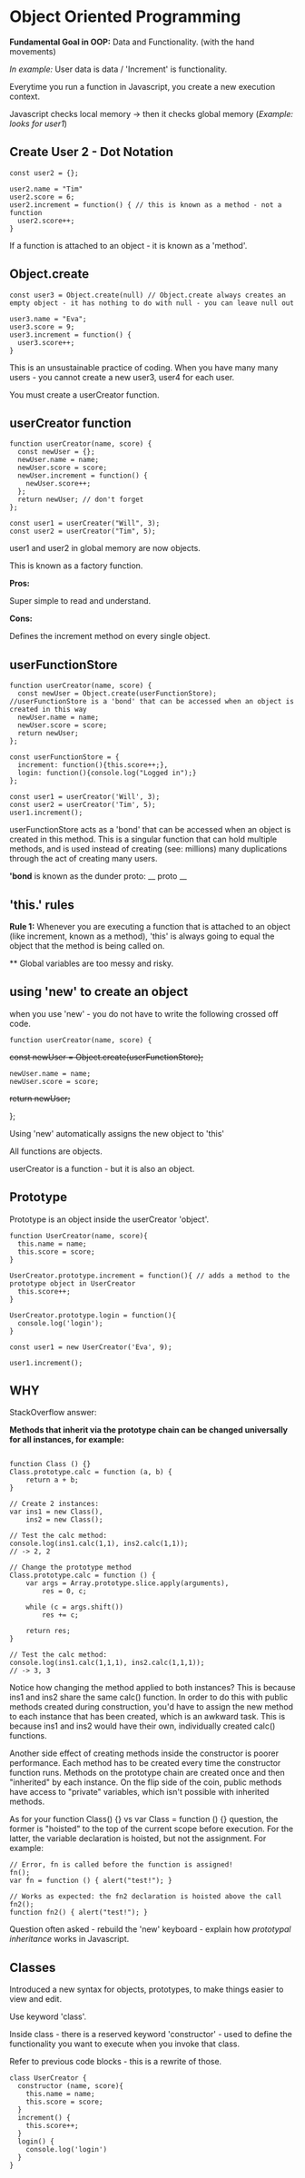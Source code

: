 # Object Oriented Programming


**Fundamental Goal in OOP:** Data and Functionality. (with the hand movements)

*In example:* User data is data / 'Increment' is functionality.

Everytime you run a function in Javascript, you create a new execution context.

Javascript checks local memory -> then it checks global memory (*Example: looks for user1*)

## Create User 2 - Dot Notation
``` 
const user2 = {};

user2.name = "Tim"
user2.score = 6;
user2.increment = function() { // this is known as a method - not a function
  user2.score++;
} 
```

If a function is attached to an object - it is known as a 'method'.

## Object.create

```
const user3 = Object.create(null) // Object.create always creates an empty object - it has nothing to do with null - you can leave null out

user3.name = "Eva";
user3.score = 9;
user3.increment = function() {
  user3.score++;
}
```

This is an unsustainable practice of coding. When you have many many users - you cannot create a new user3, user4 for each user.

You must create a userCreator function.

## userCreator function

```
function userCreator(name, score) {
  const newUser = {};
  newUser.name = name;
  newUser.score = score;
  newUser.increment = function() {
    newUser.score++;
  };
  return newUser; // don't forget
};

const user1 = userCreater("Will", 3);
const user2 = userCreator("Tim", 5);
```


user1 and user2 in global memory are now objects.

This is known as a factory function.

**Pros:**

Super simple to read and understand.

**Cons:**

Defines the increment method on every single object.

## userFunctionStore

```
function userCreator(name, score) {
  const newUser = Object.create(userFunctionStore); //userFunctionStore is a 'bond' that can be accessed when an object is created in this way
  newUser.name = name;
  newUser.score = score;
  return newUser;
};

const userFunctionStore = {
  increment: function(){this.score++;},
  login: function(){console.log("Logged in");}
};

const user1 = userCreator('Will', 3);
const user2 = userCreator('Tim', 5);
user1.increment();
```

userFunctionStore acts as a 'bond' that can be accessed when an object is created in this method. This is a singular function that can hold multiple methods, and is used instead of creating (see: millions) many duplications through the act of creating many users.

**'bond** is known as the dunder proto: __ proto __ 

## 'this.' rules

**Rule 1:** Whenever you are executing a function that is attached to an object (like increment, known as a method), 'this' is always going to equal the object that the method is being called on.

** Global variables are too messy and risky.

## using 'new' to create an object

when you use 'new' - you do not have to write the following crossed off code.

```
function userCreator(name, score) {
  ```
 ~~const newUser = Object.create(userFunctionStore);~~
  ```
  newUser.name = name;
  newUser.score = score;
  ```
  ~~return newUser;~~

};

Using 'new' automatically assigns the new object to 'this'

All functions are objects.

userCreator is a function - but it is also an object.

## Prototype

Prototype is an object inside the userCreator 'object'.

```
function UserCreator(name, score){
  this.name = name;
  this.score = score;
}

UserCreator.prototype.increment = function(){ // adds a method to the prototype object in UserCreator
  this.score++;
}

UserCreator.prototype.login = function(){
  console.log('login');
}

const user1 = new UserCreator('Eva', 9);

user1.increment();
```

## WHY

StackOverflow answer:

**Methods that inherit via the prototype chain can be changed universally for all instances, for example:**

```

function Class () {}
Class.prototype.calc = function (a, b) {
    return a + b;
}

// Create 2 instances:
var ins1 = new Class(),
    ins2 = new Class();

// Test the calc method:
console.log(ins1.calc(1,1), ins2.calc(1,1));
// -> 2, 2

// Change the prototype method
Class.prototype.calc = function () {
    var args = Array.prototype.slice.apply(arguments),
        res = 0, c;

    while (c = args.shift())
        res += c;

    return res; 
}

// Test the calc method:
console.log(ins1.calc(1,1,1), ins2.calc(1,1,1));
// -> 3, 3

```

Notice how changing the method applied to both instances? This is because ins1 and ins2 share the same calc() function. In order to do this with public methods created during construction, you'd have to assign the new method to each instance that has been created, which is an awkward task. This is because ins1 and ins2 would have their own, individually created calc() functions.


Another side effect of creating methods inside the constructor is poorer performance. Each method has to be created every time the constructor function runs. Methods on the prototype chain are created once and then "inherited" by each instance. On the flip side of the coin, public methods have access to "private" variables, which isn't possible with inherited methods.


As for your function Class() {} vs var Class = function () {} question, the former is "hoisted" to the top of the current scope before execution. For the latter, the variable declaration is hoisted, but not the assignment. For example:


```
// Error, fn is called before the function is assigned!
fn();
var fn = function () { alert("test!"); } 

// Works as expected: the fn2 declaration is hoisted above the call
fn2();
function fn2() { alert("test!"); }
```


Question often asked - rebuild the 'new' keyboard - explain how *prototypal inheritance* works in Javascript.

## Classes

Introduced a new syntax for objects, prototypes, to make things easier to view and edit.

Use keyword 'class'.

Inside class - there is a reserved keyword 'constructor' - used to define the functionality you want to execute when you invoke that class. 

Refer to previous code blocks - this is a rewrite of those.
```
class UserCreator {
  constructor (name, score){
    this.name = name;
    this.score = score;
  }
  increment() {
    this.score++;
  }
  login() {
    console.log('login')
  }
}
```
